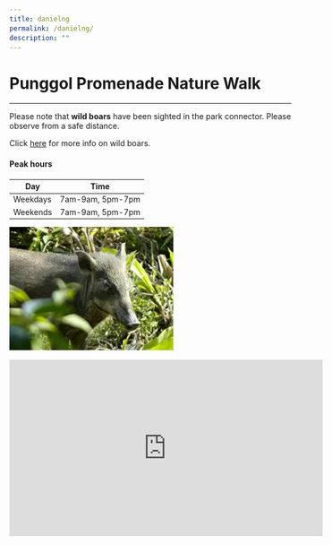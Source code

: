 ```yaml
---
title: danielng
permalink: /danielng/
description: ""
---
```

# Punggol Promenade Nature Walk
---
Please note that **wild boars** have been sighted in the park connector. Please observe from a safe distance.

Click [here](https://www.nparks.gov.sg/gardens-parks-and-nature/dos-and-donts/animal-advisories/wild-boars) for more info on wild boars.

#### **Peak hours**

|Day|Time|
| -------- | -------- |
| Weekdays | 7am-9am, 5pm-7pm|
| Weekends | 7am-9am, 5pm-7pm|

![piggy picture](/images/piggy.png)

<iframe width="560" height="315" src="https://www.youtube.com/embed/03x-_RqHgAE" title="YouTube video player" frameborder="0" allow="accelerometer; autoplay; clipboard-write; encrypted-media; gyroscope; picture-in-picture; web-share" allowfullscreen></iframe>



